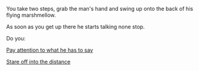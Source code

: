 You take two steps, grab the man's hand and swing up onto the back of his flying marshmellow.

As soon as you get up there he starts talking none stop.

Do you:

[Pay attention to what he has to say](http://www.cracked.com/funny-5475-lucky-charms/)


[Stare off into the distance](https://www.youtube.com/watch?v=LC_ZQXH3Dqg)